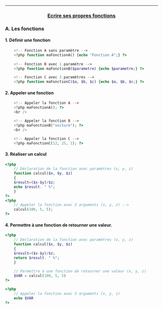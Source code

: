 -----------------------------------------------------------------------------------------------------------------------------------------------------------------------
### <p align='center'> [Ecrire ses propres fonctions](http://formation.upyupy.fr/php-mysql/ecrire-fonction-php/)</p>

### A. Les fonctions
#### 1. Définir une fonction
```php
	<!-- Fonction A sans paramètre --> 
	<?php function maFonctionA() {echo "Fonction A";} ?>
  
	<!-- Fonction B avec 1 paramètre --> 
	<?php function maFonctionB($parametre) {echo $parametre;} ?>

	<!-- Fonction C avec 3 paramètres --> 
	<?php function maFonctionC($a, $b, $c) {echo $a, $b, $c;} ?>
```

#### 2. Appeler une fonction
```php
	<!-- Appeler la fonction A -->
	<?php maFonctionA(); ?>
	<br />

	<!-- Appeler la fonction B -->
	<?php maFonctionB("voiture"); ?>
	<br />

	<!-- Appeler la fonction C -->
	<?php maFonctionC(12, 25, 1); ?>
```

#### 3. Réaliser un calcul
```php
<?php 
	// Déclaration de la fonction avec paramètres (x, y, z)
	function calcul($x, $y, $z)
	{
	$result=($x-$y)/$z;
	echo $result. " %";
	}
?>
<?php 
	// Appeler la fonction avec 3 arguments (x, y, z) -->
	calcul(100, 5, 5);
?>
```

#### 4. Permettre à une fonction de retourner une valeur.
```php
<?php
	// Déclaration de la fonction avec paramètres (x, y, z)
	function calcul($x, $y, $z)
	{
	$result=($x-$y)/$z;
	return $result. " %";
	}
	
	// Permettre à une fonction de retourner une valeur (x, y, z)
	$VAR = calcul(100, 5, 5) 
?>

<?php
	// Appeler la fonction avec 3 arguments (x, y, z)
	echo $VAR 
?>
```
